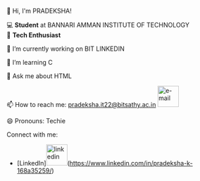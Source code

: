 👋 Hi, I'm PRADEKSHA!

💻 **Student** at BANNARI AMMAN INSTITUTE OF TECHNOLOGY  
🌟 **Tech Enthusiast**

🔭 I’m currently working on BIT LINKEDIN

🌱 I’m learning C

💬 Ask me about HTML

📫 How to reach me:                                                                        pradeksha.it22@bitsathy.ac.in
<img width="48" height="48" src="https://img.icons8.com/emoji/48/e-mail.png" alt="e-mail"/> 

😄 Pronouns: Techie

Connect with me:
- [LinkedIn]<img width="48" height="48" src="https://img.icons8.com/color/48/linkedin.png" alt="linkedin"/>(https://www.linkedin.com/in/pradeksha-k-168a35259/)
